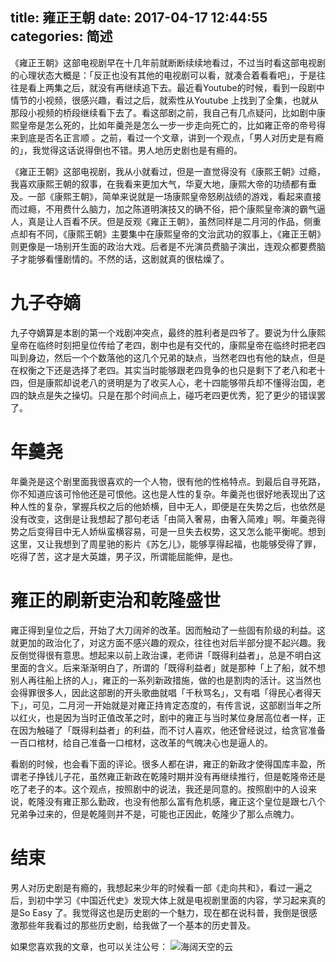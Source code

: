 title: 雍正王朝
date: 2017-04-17 12:44:55
categories: 简述
  --- 


《雍正王朝》这部电视剧早在十几年前就断断续续地看过，不过当时看这部电视剧的心理状态大概是：「反正也没有其他的电视剧可以看，就凑合着看看吧」，于是往往是看上两集之后，就没有再继续追下去。最近看Youtube的时候，看到一段剧中情节的小视频，很感兴趣，看过之后，就索性从Youtube 上找到了全集，也就从那段小视频的桥段继续看下去了。看这部剧之前，我自己有几点疑问，比如剧中康熙皇帝是怎么死的，比如年羹尧是怎么一步一步走向死亡的，比如雍正帝的帝号得来到底是否名正言顺 。之前，看过一个文章，讲到一个观点，「男人对历史是有瘾的」，我觉得这话说得倒也不错。男人地历史剧也是有瘾的。




《雍正王朝》这部电视剧，我从小就看过，但是一直觉得没有《康熙王朝》过瘾，我喜欢康熙王朝的叙事，在我看来更加大气，华夏大地，康熙大帝的功绩都有垂及。一部《康熙王朝》，简单来说就是一场康熙皇帝怒刷战绩的游戏，看起来直接而过瘾，不用费什么脑力，加之陈道明演技又的确不俗，把个康熙皇帝演的霸气逼人，真是让人百看不厌。但是反观《雍正王朝》，虽然同样是二月河的作品，侧重点却有不同，《康熙王朝》主要集中在康熙皇帝的文治武功的叙事上，《雍正王朝》则更像是一场别开生面的政治大戏。后者是不光演员费脑子演出，连观众都要费脑子才能够看懂剧情的。不然的话，这剧就真的很枯燥了。

# 九子夺嫡

九子夺嫡算是本剧的第一个戏剧冲突点，最终的胜利者是四爷了。要说为什么康熙皇帝在临终时刻把皇位传给了老四，剧中也是有交代的，康熙皇帝在临终时把老四叫到身边，然后一个个数落他的这几个兄弟的缺点，当然老四也有他的缺点，但是在权衡之下还是选择了老四。其实当时能够跟老四竞争的也只是剩下了老八和老十四，但是康熙却说老八的贤明是为了收买人心，老十四能够带兵却不懂得治国，老四的缺点是失之操切。只是在那个时间点上，碰巧老四更优秀，犯了更少的错误罢了。


# 年羹尧

年羹尧是这个剧里面我很喜欢的一个人物，很有他的性格特点。到最后自寻死路，你不知道应该可怜他还是可恨他。这也是人性的复杂。年羹尧也很好地表现出了这种人性的复杂，掌握兵权之后的他娇横，目中无人，即便是在失势之后，也依然是没有改变，这倒是让我想起了那句老话「由简入奢易，由奢入简难」啊。年羹尧得势之后变得目中无人娇纵蛮横容易，可是一旦失去权势，这又怎么能平衡呢。想到这里，又让我想到了周星驰的影片《苏乞儿》，能够享得起福，也能够受得了罪，吃得了苦，这才是大英雄，男子汉，所谓能屈能伸，是也。



# 雍正的刷新吏治和乾隆盛世

雍正得到皇位之后，开始了大刀阔斧的改革。因而触动了一些固有阶级的利益。这就更加的政治化了，对这方面不感兴趣的观众，往往也对后半部分提不起兴趣。我反倒觉得很有意思。想起来以前上政治课，老师讲「既得利益者」，总是不明白这里面的含义。后来渐渐明白了，所谓的「既得利益者」就是那种「上了船，就不想别人再往船上挤的人」，雍正的一系列新政措施，做的也是割肉的活计。这当然也会得罪很多人，因此这部剧的开头歌曲就唱「千秋骂名」，又有唱「得民心者得天下」，可见，二月河一开始就是对雍正持肯定态度的，有传言说，这部剧当年之所以红火，也是因为当时正值改革之时，剧中的雍正与当时某位身居高位者一样，正在因为触碰了「既得利益者」的利益，而不讨人喜欢，他还曾经说过，给贪官准备一百口棺材，给自己准备一口棺材，这改革的气魄决心也是逼人的。

看剧的时候，也会看下面的评论。很多人都在讲，雍正的新政才使得国库丰盈，所谓老子挣钱儿子花，虽然雍正新政在乾隆时期并没有再继续推行，但是乾隆帝还是吃了老子的本。这个观点，按照剧中的说法，我还是同意的。按照剧中的人设来说，乾隆没有雍正那么勤政，也没有他那么富有危机感，雍正这个皇位是跟七八个兄弟争过来的，但是乾隆则并不是，可能也正因此，乾隆少了那么点魄力。


# 结束

男人对历史剧是有瘾的，我想起来少年的时候看一部《走向共和》，看过一遍之后，到初中学习《中国近代史》发现大体上就是电视剧里面的内容，学习起来真的是So Easy 了。我觉得这也是历史剧的一个魅力，现在都在说科普，我倒是很感激那些年我看过的那些历史剧，给我做了一个基本的历史普及。



如果您喜欢我的文章，也可以关注公号：
![海阔天空的云](http://upload-images.jianshu.io/upload_images/48180-a0c932d9584e9684.jpg?imageMogr2/auto-orient/strip%7CimageView2/2/w/1240)
